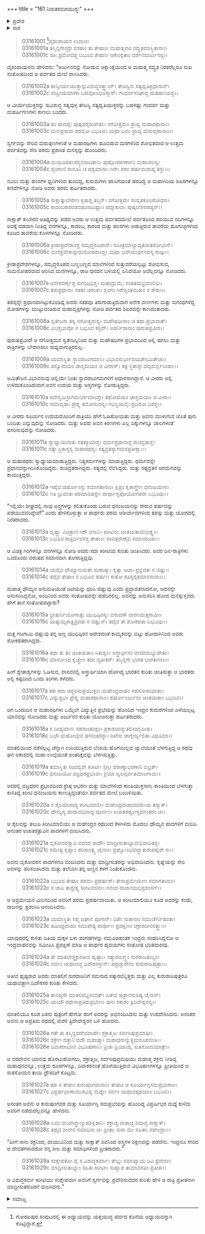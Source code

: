 +++
title = "161 ನಿವಾತಕವಚಯುದ್ಧಃ"
+++

<details><summary>ಪ್ರವೇಶ</summary>


।।   ಓಂ ಓಂ ನಮೋ ನಾರಾಯಣಾಯ।।   ಶ್ರೀ ವೇದವ್ಯಾಸಾಯ ನಮಃ ।।

ಶ್ರೀ ಕೃಷ್ಣದ್ವೈಪಾಯನ ವೇದವ್ಯಾಸ ವಿರಚಿತ  

**ಶ್ರೀ ಮಹಾಭಾರತ**

**ಆರಣ್ಯಕ ಪರ್ವ**

**ಯಕ್ಷಯುದ್ಧ ಪರ್ವ**

**ಅಧ್ಯಾಯ 161**

</details>


<details><summary>ಸಾರ</summary>

ಯುಧಿಷ್ಠಿರಾದಿಗಳು ಗಂಧಮಾದನ ಪರ್ವತದ ಮೇಲೆ ಅರ್ಜುನನ ನಿರೀಕ್ಷೆಯಲ್ಲಿ ಒಂದು ತಿಂಗಳು ಕಳೆದುದು (1-16). ಇಂದ್ರರಥದಲ್ಲಿ ಅರ್ಜುನನನ್ನು ಕರೆತಂದು ಮಾತಲಿಯು ಹಿಂದಿರುಗಿದುದು (17-24). ಸಂತೋಷದಿಂದ ನಡೆದುದೆಲ್ಲವನ್ನೂ ಹೇಳಿ ಅರ್ಜುನನು ರಾತ್ರಿಯನ್ನು ಕಳೆದುದು (26-29).

</details>

>03161001 [^1]ವೈಶಂಪಾಯನ ಉವಾಚ।  
03161001a ತಸ್ಮಿನ್ನಗೇಂದ್ರೇ ವಸತಾಂ ತು ತೇಷಾಂ।
	ಮಹಾತ್ಮನಾಂ ಸದ್ವ್ರತಮಾಸ್ಥಿತಾನಾಂ।  
> 03161001c ರತಿಃ ಪ್ರಮೋದಶ್ಚ ಬಭೂವ ತೇಷಾಂ।
	ಆಕಾಂಕ್ಷತಾಂ ದರ್ಶನಮರ್ಜುನಸ್ಯ।।  

ವೈಶಂಪಾಯನನು ಹೇಳಿದನು: “ಅರ್ಜುನನನ್ನು ನೋಡುವ ಆಕ್ಷಾಂಕ್ಷೆಯಿಂದ ಆ ಮಹಾತ್ಮ ಸದ್ವ್ರತ ನಿರತರೆಲ್ಲರೂ ಸುಖ ಸಂತೋಷದಿಂದ ಆ ಪರ್ವತದ ಮೇಲೆ ವಾಸಿಸಿದರು.

> 03161002a ತಾನ್ವೀರ್ಯಯುಕ್ತಾನ್ಸುವಿಶುದ್ಧಸತ್ತ್ವಾಂಸ್।
	ತೇಜಸ್ವಿನಃ ಸತ್ಯಧೃತಿಪ್ರಧಾನಾನ್।  
> 03161002c ಸಂಪ್ರೀಯಮಾಣಾ ಬಹವೋಽಭಿಜಗ್ಮುರ್।
	ಗಂಧರ್ವಸಂಘಾಶ್ಚ ಮಹರ್ಷಯಶ್ಚ।।  

ಆ ವೀರ್ಯಯುಕ್ತರನ್ನು ಸುವಿಶುದ್ಧ ಸತ್ವವುಳ್ಳ ತೇಜಸ್ವಿ ಸತ್ಯಧೃತಿಯುಕ್ತರನ್ನು ಬಹಳಷ್ಟು ಗಂದರ್ವ ಮತ್ತು ಮಹರ್ಷಿಗಣಗಳು ಕಾಣಲು ಬಂದರು.

> 03161003a ತಂ ಪಾದಪೈಃ ಪುಷ್ಪಧರೈರುಪೇತಂ।
	ನಗೋತ್ತಮಂ ಪ್ರಾಪ್ಯ ಮಹಾರಥಾನಾಂ।  
> 03161003c ಮನಃಪ್ರಸಾದಃ ಪರಮೋ ಬಭೂವ।
	ಯಥಾ ದಿವಂ ಪ್ರಾಪ್ಯ ಮರುದ್ಗಣಾನಾಂ।।   

ಸ್ವರ್ಗವನ್ನು ಸೇರಿದ ಮರುತ್ಗಣಗಳಂತೆ ಆ ಮಹಾರಥಿಗಳು ಹೂಬಿಡುವ ಮರಗಳಿಂದ ಶೋಭಿತವಾದ ಆ ಉತ್ತಮ ಪರ್ವತವನ್ನು ಸೇರಿ ಪರಮ ಪ್ರಶಾಂತ ಮನಸ್ಸನ್ನು ಹೊಂದಿದರು.

> 03161004a ಮಯೂರಹಂಸಸ್ವನನಾದಿತಾನಿ।
	ಪುಷ್ಪೋಪಕೀರ್ಣಾನಿ ಮಹಾಚಲಸ್ಯ।  
> 03161004c ಶೃಂಗಾಣಿ ಸಾನೂನಿ ಚ ಪಶ್ಯಮಾನಾ।
	ಗಿರೇಃ ಪರಂ ಹರ್ಷಮವಾಪ್ಯ ತಸ್ಥುಃ।।  

ನವಿಲು ಮತ್ತು ಹಂಸಗಳ ಧ್ವನಿಗಳಿಂದ ತುಂಬಿದ್ದ, ಕುಸುಮಗಳು ಹಾಸಿಗೆಯಂತೆ ಹರಡಿದ್ದ ಆ ಮಹಾಗಿರಿಯ ಶಿಖರಗಳನ್ನೂ ಕಣಿವೆಗಳನ್ನೂ ನೋಡಿ ಅವರು ಪರಮ ಹರ್ಷಿತರಾದರು.

> 03161005a ಸಾಕ್ಷಾತ್ಕುಬೇರೇಣ ಕೃತಾಶ್ಚ ತಸ್ಮಿನ್।
	ನಗೋತ್ತಮೇ ಸಂವೃತಕೂಲರೋಧಸಃ।  
> 03161005c ಕಾದಂಬಕಾರಂಡವಹಂಸಜುಷ್ಟಾಃ।
	ಪದ್ಮಾಕುಲಾಃ ಪುಷ್ಕರಿಣೀರಪಶ್ಯನ್।।  

ಸಾಕ್ಷಾತ್ ಕುಬೇರನ ಆತಿಥ್ಯವನ್ನು ಪಡೆದ ಅವರು ಆ ಉತ್ತಮ ಪರ್ವತದಮೇಲೆ ಪರ್ವತದಿಂದ ಹರಿಯುವ ನದಿಗಳನ್ನೂ ಅವಕ್ಕೆ ದಡವಾಗಿ ನಿಂತಿದ್ದ ವನಗಳನ್ನೂ, ಕಾಡಂಬ, ಕಾರಂಡ ಮತ್ತು ಹಂಸಗಳು ಆಡುತ್ತಿರುವ ತಾವರೆಯ ಹೂಗುಚ್ಛಗಳಿಂದ ಕೂಡಿದ ತಾವರೆಯ ಕೊಳಗಳನ್ನೂ ನೋಡಿದರು.

> 03161006a ಕ್ರೀಡಾಪ್ರದೇಶಾಂಶ್ಚ ಸಮೃದ್ಧರೂಪಾನ್।
	ಸುಚಿತ್ರಮಾಲ್ಯಾವೃತಜಾತಶೋಭಾನ್।   
> 03161006c ಮಣಿಪ್ರವೇಕಾನ್ಸುಮನೋಹರಾಂಶ್ಚ।
	ಯಥಾ ಭವೇಯುರ್ಧನದಸ್ಯ ರಾಜ್ಞಃ।।  

ಕ್ರೀಡಾಪ್ರದೇಶಗಳನ್ನೂ, ಸಮೃದ್ಧರೂಪದ ಬಣ್ಣಬಣ್ಣದ ಮಾಲೆಗಳಿಂದ ಸುತ್ತುವರೆಯಲ್ಪಟ್ಟು ಶೋಭಿಸುವ, ಸುಮನೋಹರವಾದ ಆರಿಸಿದ ಮಣಿಗಳನ್ನೂ, ರಾಜ ಧನದನ ಬಳಿಯಲ್ಲಿ ಏನಿವೆಯೋ ಅವೆಲ್ಲವನ್ನೂ ನೋಡಿದರು.

> 03161007a ಅನೇಕವರ್ಣೈಶ್ಚ ಸುಗಂಧಿಭಿಶ್ಚ।
	ಮಹಾದ್ರುಮೈಃ ಸಂತತಮಭ್ರಮಾಲಿಭಿಃ।  
> 03161007c ತಪಃಪ್ರಧಾನಾಃ ಸತತಂ ಚರಂತಃ।
	ಶೃಂಗಂ ಗಿರೇಶ್ಚಿಂತಯಿತುಂ ನ ಶೇಕುಃ।।  

ತಪಸ್ಸನ್ನೇ ಪ್ರಧಾನವಾಗಿಟ್ಟುಕೊಂಡಿದ್ದ ಅವರು ಸತತವೂ ತಿರುಗಾಡುತ್ತಿರುವಾಗ ಅನೇಕ ವರ್ಣಗಳು ಮತ್ತು ಸುಗಂಧಗಳಿದ್ದ ಮೋಡಗಳನ್ನು ಮುಟ್ಟುವಂತಿರುವ ಮಹಾವೃಕ್ಷಗಳನ್ನು ನೋಡಿ ಪರ್ವತದ ಶಿಖರವನ್ನೇ ಕಾಣದಂತಾದರು.

> 03161008a ಸ್ವತೇಜಸಾ ತಸ್ಯ ನಗೋತ್ತಮಸ್ಯ।
	ಮಹೌಷಧೀನಾಂ ಚ ತಥಾ ಪ್ರಭಾವಾತ್।  
> 03161008c ವಿಭಕ್ತಭಾವೋ ನ ಬಭೂವ ಕಶ್ಚಿದ್।
	ಅಹರ್ನಿಶಾನಾಂ ಪುರುಷಪ್ರವೀರ।।  

ಪುರುಷಪ್ರವೀರ! ಆ ನಗೋತ್ತಮನ ಸ್ವತೇಜಸ್ಸಿನಿಂದ ಮತ್ತು ಮಹೌಷಧಿಗಳ ಪ್ರಭಾವದಿಂದ ಅಲ್ಲಿ ಹಗಲು ಮತ್ತು ರಾತ್ರಿಗಳನ್ನು ಬೇರಾಗಿಸಲು ಸಾಧ್ಯವಾಗುತ್ತಿರಲಿಲ್ಲ.

> 03161009a ಯಮಾಸ್ಥಿತಃ ಸ್ಥಾವರಜಂಗಮಾನಿ।
	ವಿಭಾವಸುರ್ಭಾವಯತೇಽಮಿತೌಜಾಃ।   
> 03161009c ತಸ್ಯೋದಯಂ ಚಾಸ್ತಮಯಂ ಚ ವೀರಾಸ್।
	ತತ್ರ ಸ್ಥಿತಾಸ್ತೇ ದದೃಶುರ್ನೃಸಿಂಹಾಃ।।   

ಅಮಿತೌಜಸ ವಿಭಾವಸುವು ಅಲ್ಲಿಯೇ ನಿಂತು ಸ್ಥಾವರಜಂಗಮಗಳಿಗೆ ಆಧಾರನಾಗಿದ್ದಾನೆ. ಆ ವೀರರು ಅಲ್ಲಿ ಉಳಿದುಕೊಂಡಿರುವಾಗ ಅವನ ಉದಯ ಮತ್ತು ಅಸ್ತಗಳನ್ನು ನೋಡುತ್ತಿದ್ದರು.

> 03161010a ರವೇಸ್ತಮಿಸ್ರಾಗಮನಿರ್ಗಮಾಂಸ್ತೇ।
	ತಥೋದಯಂ ಚಾಸ್ತಮಯಂ ಚ ವೀರಾಃ।  
> 03161010c ಸಮಾವೃತಾಃ ಪ್ರೇಕ್ಷ್ಯ ತಮೋನುದಸ್ಯ।
	ಗಭಸ್ತಿಜಾಲೈಃ ಪ್ರದಿಶೋ ದಿಶಶ್ಚ।।  

ಆ ವೀರರು ಸೂರ್ಯನ ಉದಯದೊಂದಿಗೆ ರಾತ್ರಿಯು ಹೇಗೆ ಓಡಿಹೋಯಿತು ಮತ್ತು ಅವನು ಮುಳುಗುವ ಜೊತೆ ಪುನಃ ಬಂದಿತು ಎನ್ನುವುದನ್ನು ನೋಡಿದರು. ಮತ್ತು ಅವರು ಅವನ ಕಿರಣಗಳು ಎಲ್ಲ ದಿಕ್ಕುಗಳನ್ನೂ ಜಾಲಗಳಂತೆ ಪಸರಿಸುವುದನ್ನು ನೋಡಿದರು.

> 03161011a ಸ್ವಾಧ್ಯಾಯವಂತಃ ಸತತಕ್ರಿಯಾಶ್ಚ।
	ಧರ್ಮಪ್ರಧಾನಾಶ್ಚ ಶುಚಿವ್ರತಾಶ್ಚ।  
> 03161011c ಸತ್ಯೇ ಸ್ಥಿತಾಸ್ತಸ್ಯ ಮಹಾರಥಸ್ಯ।
	ಸತ್ಯವ್ರತಸ್ಯಾಗಮನಪ್ರತೀಕ್ಷಾಃ।।  

ಆ ಮಹಾರಥರು ಸ್ವಾಧ್ಯಾಯಮಾಡುತ್ತಿದ್ದರು. ನಿತ್ಯಕರ್ಮಗಳನ್ನು ಮಾಡುತ್ತಿದ್ದರು. ಧರ್ಮವನ್ನೇ ಪ್ರಧಾನವನ್ನಾಗಿರಿಸಿಕೊಂಡಿದ್ದರು. ಶುಚಿವ್ರತರಾಗಿದ್ದರು. ಸತ್ಯದಲ್ಲಿ ನೆಲೆಸಿದ್ದರು. ಮತ್ತು ಸತ್ಯವ್ರತನ ಆಗಮನವನ್ನು ಕಾಯುತ್ತಿದ್ದರು.

> 03161012a ಇಹೈವ ಹರ್ಷೋಽಸ್ತು ಸಮಾಗತಾನಾಂ।
	ಕ್ಷಿಪ್ರಂ ಕೃತಾಸ್ತ್ರೇಣ ಧನಂಜಯೇನ।  
> 03161012c ಇತಿ ಬ್ರುವಂತಃ ಪರಮಾಶಿಷಸ್ತೇ।
	ಪಾರ್ಥಾಸ್ತಪೋಯೋಗಪರಾ ಬಭೂವುಃ।।   

“ಇಲ್ಲಿಯೇ ಶೀಘ್ರದಲ್ಲಿ ನಾವು ಅಸ್ತ್ರಗಳನ್ನು ಕಲಿತುಕೊಂಡು ಬರುವ ಧನಂಜಯನನ್ನು ಸೇರುವ ಹರ್ಷವನ್ನು ಪಡೆಯುವವರಿದ್ದೇವೆ!” ಎಂದು ಹೇಳಿಕೊಳ್ಳುತ್ತಾ ಆ ಪಾರ್ಥರು ಪರಮ ಆಶೀರ್ವಾದಗಳಿಂದ ತಪಸ್ಸು ಮತ್ತು ಯೋಗದಲ್ಲಿ ನಿರತರಾದರು.

> 03161013a ದೃಷ್ಟ್ವಾ ವಿಚಿತ್ರಾಣಿ ಗಿರೌ ವನಾನಿ।
	ಕಿರೀಟಿನಂ ಚಿಂತಯತಾಮಭೀಕ್ಷ್ಣಂ।  
> 03161013c ಬಭೂವ ರಾತ್ರಿರ್ದಿವಸಶ್ಚ ತೇಷಾಂ।
	ಸಂವತ್ಸರೇಣೈವ ಸಮಾನರೂಪಃ।।  

ಆ ವಿಚಿತ್ರ ಗಿರಿಗಳನ್ನೂ ವನಗಳನ್ನೂ ನೋಡಿ ಅವರು ಸದಾ ಕಿರೀಟಿಯ ಕುರಿತು ಚಿಂತಿಸಿದರು. ಅವರ ದಿನ-ರಾತ್ರಿಗಳು ಒಂದೊಂದು ವರುಷದ ಸಮಾನವಾಗಿ ತೋರುತ್ತಿದ್ದವು.

> 03161014a ಯದೈವ ಧೌಮ್ಯಾನುಮತೇ ಮಹಾತ್ಮಾ।
	ಕೃತ್ವಾ ಜಟಾಃ ಪ್ರವ್ರಜಿತಃ ಸ ಜಿಷ್ಣುಃ।  
> 03161014c ತದೈವ ತೇಷಾಂ ನ ಬಭೂವ ಹರ್ಷಃ।
	ಕುತೋ ರತಿಸ್ತದ್ಗತಮಾನಸಾನಾಂ।।  

ಮಹಾತ್ಮ ಧೌಮ್ಯನ ಅನುಮತಿಯಂತೆ ಜಟೆಯನ್ನು ಧರಿಸಿ ಜಿಷ್ಣುವು ಎಂದು ಪ್ರವ್ರಾಜಿತನಾದನೋ, ಅವನನ್ನೇ ಅನುಸರಿಸಿದ್ದನೋ, ಅಂದಿನಿಂದ ಅವರು ಸಂತೋಷವನ್ನೇ ಪಡೆದಿರಲಿಲ್ಲ. ಅವನನ್ನು ಅನುಸರಿಸಿ ಹೋದ ಮನಸ್ಸುಳ್ಳವರು ಹೇಗೆ ತಾನೆ ಸಂತೋಷಪಟ್ಟಾರು?

> 03161015a ಭ್ರಾತುರ್ನಿಯೋಗಾತ್ತು ಯುಧಿಷ್ಠಿರಸ್ಯ।
	ವನಾದಸೌ ವಾರಣಮತ್ತಗಾಮೀ।  
> 03161015c ಯತ್ಕಾಮ್ಯಕಾತ್ಪ್ರವ್ರಜಿತಃ ಸ ಜಿಷ್ಣುಸ್।
	ತದೈವ ತೇ ಶೋಕಹತಾ ಬಭೂವುಃ।।  

ಮತ್ತ ಗಜಗಾಮಿ ಜಿಷ್ಣುವು ತನ್ನ ಅಣ್ಣ ಯುಧಿಷ್ಠಿರನ ಆದೇಶದಂತೆ ಕಾಮ್ಯಕವನ್ನು ಬಿಟ್ಟು ಹೋದಾಗಿನಿಂದ ಅವರು ಶೋಕಹತರಾಗಿದ್ದರು.

> 03161016a ತಥಾ ತು ತಂ ಚಿಂತಯತಾಂ ಸಿತಾಶ್ವಂ।
	ಅಸ್ತ್ರಾರ್ಥಿನಂ ವಾಸವಮಭ್ಯುಪೇತಂ।   
> 03161016c ಮಾಸೋಽಥ ಕೃಚ್ಚ್ರೇಣ ತದಾ ವ್ಯತೀತಸ್।
	ತಸ್ಮಿನ್ನಗೇ ಭಾರತ ಭಾರತಾನಾಂ।।  

ಹೀಗೆ ಶ್ವೇತಾಶ್ವಗಳನ್ನು ಓಡಿಸುವ, ವಾಸವನಲ್ಲಿ ಅಸ್ತ್ರಾರ್ಥಿಯಾಗಿ ಹೋಗಿದ್ದ ಭಾರತನ ಕುರಿತು ಚಿಂತಿಸುತ್ತಾ ಆ ಭಾರತರು ಅಲ್ಲಿ ಕಷ್ಟದಿಂದ ಒಂದು ತಿಂಗಳು ಕಳೆದರು.

> 03161017a ತತಃ ಕದಾ ಚಿದ್ಧರಿಸಂಪ್ರಯುಕ್ತಂ।
	ಮಹೇಂದ್ರವಾಹಂ ಸಹಸೋಪಯಾತಂ।  
> 03161017c ವಿದ್ಯುತ್ಪ್ರಭಂ ಪ್ರೇಕ್ಷ್ಯ ಮಹಾರಥಾನಾಂ।
	ಹರ್ಷೋಽರ್ಜುನಂ ಚಿಂತಯತಾಂ ಬಭೂವ।।  

ಆಗ ಒಂದುದಿನ ಆ ಮಹಾರಥಿಗಳು ಒಮ್ಮೆಲೇ ವಿದ್ಯುತ್ತಿನ ಪ್ರಭೆಯನ್ನು ಹೊಂದಿದ ಇಂದ್ರನ ಕುದುರೆಗಳಿಂದ ಎಳೆಯಲ್ಪಟ್ಟ ಯಾನವನ್ನು ನೋಡಿದರು ಮತ್ತು ಅರ್ಜುನನ ಕುರಿತು ಯೋಚಿಸುತ್ತಾ ಹರ್ಷಿತರಾದರು.

> 03161018a ಸ ದೀಪ್ಯಮಾನಃ ಸಹಸಾಂತರಿಕ್ಷಂ।
	ಪ್ರಕಾಶಯನ್ಮಾತಲಿಸಂಗೃಹೀತಃ।  
> 03161018c ಬಭೌ ಮಹೋಲ್ಕೇವ ಘನಾಂತರಸ್ಥಾ।
	ಶಿಖೇವ ಚಾಗ್ನೇರ್ಜ್ವಲಿತಾ ವಿಧೂಮಾ।।  

ಮಾತಲಿಯಿಂದ ನಡೆಸಲ್ಪಟ್ಟ ಚೆನ್ನಾಗಿ ಉರಿಯುತ್ತಿರುವ ಬೆಂಕಿಯ ಹೊಗೆಯಿಲ್ಲದ ಜ್ವಾಲೆಯಂತೆ ಬೆಳಗುತ್ತಿದ್ದ ಆ ರಥವು ಘನ ಆಕಾಶದಲ್ಲಿ ಮಹಾ ಉಲ್ಕೆಯಂತೆ ಅಂತರಿಕ್ಷವನ್ನು ಬೆಳಗಿಸುತ್ತಿತ್ತು.

> 03161019a ತಮಾಸ್ಥಿತಃ ಸಂದದೃಶೇ ಕಿರೀಟೀ।
	ಸ್ರಗ್ವೀ ವರಾಣ್ಯಾಭರಣಾನಿ ಬಿಭ್ರತ್।  
> 03161019c ಧನಂಜಯೋ ವಜ್ರಧರಪ್ರಭಾವಃ।
	ಶ್ರಿಯಾ ಜ್ವಲನ್ಪರ್ವತಮಾಜಗಾಮ।।  

ಅದರಲ್ಲಿ ವಜ್ರಧರನ ಪ್ರಭಾವದಿಂದ ಶ್ರೇಷ್ಠ ಆಭರಣ ಮತ್ತು ಮಾಲೆಗಳಿಂದ ಕಾಂತಿಯುಕ್ತನಾಗಿ, ಕಾಂತಿಯಿಂದ ಬೆಳಗುತ್ತಾ ಕುಳಿತಿದ್ದ ಕಿರೀಟಿ ಧನಂಜಯನು ಕಾಣುತ್ತಿದ್ದಂತೆಯೇ ಪರ್ವತದ ಮೇಲೆ ಬಂದಿಳಿಯಿತು.

> 03161020a ಸ ಶೈಲಮಾಸಾದ್ಯ ಕಿರೀಟಮಾಲೀ।
	ಮಹೇಂದ್ರವಾಹಾದವರುಃಯ ತಸ್ಮಾತ್।  
> 03161020c ಧೌಮ್ಯಸ್ಯ ಪಾದಾವಭಿವಾದ್ಯ ಪೂರ್ವಂ।
	ಅಜಾತಶತ್ರೋಸ್ತದನಂತರಂ ಚ।।  

ಆ ಶೈಲವನ್ನು ತಲುಪಿ ಕಿರೀಟಮಾಲಿಯು ಆ ಮಹೇಂದ್ರನ ರಥದಿಂದ ಕೆಳಗಿಳಿದು ಮೊದಲು ಧೌಮ್ಯನ ಪಾದಗಳಿಗೆ ವಂದಿಸಿ ಅನಂತರ ಅಜಾತಶತ್ರುವಿನ ಪಾದಗಳಿಗೆ ವಂದಿಸಿದನು.

> 03161021a ವೃಕೋದರಸ್ಯಾಪಿ ವವಂದ ಪಾದೌ।
	ಮಾದ್ರೀಸುತಾಭ್ಯಾಮಭಿವಾದಿತಶ್ಚ।  
> 03161021c ಸಮೇತ್ಯ ಕೃಷ್ಣಾಂ ಪರಿಸಾಂತ್ವ್ಯ ಚೈನಾಂ।
	ಪ್ರಹ್ವೋಽಭವದ್ಭ್ರಾತುರುಪಹ್ವರೇ ಸಃ।।  

ಅವನು ವೃಕೋದರನ ಪಾದಗಳಿಗೂ ವಂದಿಸಿದನು ಮತ್ತು ಮಾದ್ರೀಸುತರನ್ನು ಅಭಿವಾದಿಸಿದನು. ಕೃಷ್ಣೆಯನ್ನು ಸೇರಿ ಅವಳನ್ನು ಪರಿಸಂಚಿಸಿದನು ಮತ್ತು ತಲೆಬಾಗಿ ತನ್ನ ಅಣ್ಣನ ಕೆಳಗೆ ನಿಂತುಕೊಂಡನು.

> 03161022a ಬಭೂವ ತೇಷಾಂ ಪರಮಃ ಪ್ರಹರ್ಷಸ್।
	ತೇನಾಪ್ರಮೇಯೇಣ ಸಮಾಗತಾನಾಂ।  
> 03161022c ಸ ಚಾಪಿ ತಾನ್ಪ್ರೇಕ್ಷ್ಯ ಕಿರೀಟಮಾಲೀ।
	ನನಂದ ರಾಜಾನಮಭಿಪ್ರಶಂಸನ್।।  

ಆ ಅಪ್ರಮೇಯನ ಮಿಲನದಿಂದ ಅವರಿಗೆ ಪರಮ ಪ್ರಹರ್ಷವಾಯಿತು. ಆ ಕಿರೀಟಮಾಲಿಯೂ ಕೂಡ ಅವರನ್ನು ಕಂಡು, ರಾಜನನ್ನು ಪ್ರಶಂಸಿಸಿ ಆನಂದಿಸಿದನು.

> 03161023a ಯಮಾಸ್ಥಿತಃ ಸಪ್ತ ಜಘಾನ ಪೂಗಾನ್।
	ದಿತೇಃ ಸುತಾನಾಂ ನಮುಚೇರ್ನಿಹಂತಾ।  
> 03161023c ತಮಿಂದ್ರವಾಹಂ ಸಮುಪೇತ್ಯ ಪಾರ್ಥಾಃ।
	ಪ್ರದಕ್ಷಿಣಂ ಚಕ್ರುರದೀನಸತ್ತ್ವಾಃ।।   

ಯಾವುದರಲ್ಲಿ ಕುಳಿತು ದಿತಿಯ ಮಕ್ಕಳ ಏಳು ಪಂಗಡಗಳನ್ನು ನಮೂಚಿಹಂತಕ ಇಂದ್ರನು ಸಂಹರಿಸಿದ್ದನೋ ಆ ಇಂದ್ರವಾಹನವನ್ನು ಸಮೀಪಿಸಿ ಪ್ರದಕ್ಷಿಣೆ ಮಾಡಿ ಆ ಪಾರ್ಥರ ಹೃದಯಗಳು ಸಂತೋಷ ಭರಿತವಾದವು.

> 03161024a ತೇ ಮಾತಲೇಶ್ಚಕ್ರುರತೀವ ಹೃಷ್ಟಾಃ।
	ಸತ್ಕಾರಮಗ್ರ್ಯಂ ಸುರರಾಜತುಲ್ಯಂ।  
> 03161024c ಸರ್ವಂ ಯಥಾವಚ್ಚ ದಿವೌಕಸಸ್ತಾನ್।
	ಪಪ್ರಚ್ಚುರೇನಂ ಕುರುರಾಜಪುತ್ರಾಃ।।  

ಅತೀವ ಹೃಷ್ಟರಾದ ಅವರು ಮಾತಲಿಗೆ ಸುರರಾಜನಿಗೆ ಸಮನಾದ ಸತ್ಕಾರವನ್ನಿತ್ತರು ಮತ್ತು ಎಲ್ಲ ಕುರುರಾಜಪುತ್ರರೂ ಯಥಾವತ್ತಾಗಿ ದಿವೌಕಸರ ಕುರಿತು ಕೇಳಿದರು.

> 03161025a ತಾನಪ್ಯಸೌ ಮಾತಲಿರಭ್ಯನಂದತ್।
	ಪಿತೇವ ಪುತ್ರಾನನುಶಿಷ್ಯ ಚೈನಾನ್।  
> 03161025c ಯಯೌ ರಥೇನಾಪ್ರತಿಮಪ್ರಭೇಣ।
	ಪುನಃ ಸಕಾಶಂ ತ್ರಿದಿವೇಶ್ವರಸ್ಯ।।  

ಮಾತಲಿಯೂ ಕೂಡ ಪಿತನು ಪುತ್ರರಿಗೆ ಹೇಗೋ ಹಾಗೆ ಅವರನ್ನು ಅಭಿನಂದಿಸಿದನು ಮತ್ತು ಉಪದೇಶಿಸಿದನು. ಅನಂತರ ಅವನು ಆ ಅಪ್ರತಿಮ ರಥದಲ್ಲಿ ಮರಳಿ ತ್ರಿದೇವೇಶ್ವರನ ಬಳಿ ಹೋದನು.

> 03161026a ಗತೇ ತು ತಸ್ಮಿನ್ವರದೇವವಾಹೇ।
	ಶಕ್ರಾತ್ಮಜಃ ಸರ್ವರಿಪುಪ್ರಮಾಥೀ।  
> 03161026c ಶಕ್ರೇಣ ದತ್ತಾನಿ ದದೌ ಮಹಾತ್ಮಾ।
	ಮಹಾಧನಾನ್ಯುತ್ತಮರೂಪವಂತಿ।।   
> 03161026e ದಿವಾಕರಾಭಾಣಿ ವಿಭೂಷಣಾನಿ।
	ಪ್ರೀತಃ ಪ್ರಿಯಾಯೈ ಸುತಸೋಮಮಾತ್ರೇ।।  

ಆ ವರದೇವನ ಯಾನವು ಹೊರಟುಹೋಗಲು, ಶಕ್ರಾತ್ಮಜ, ಸರ್ವರಿಪುಪ್ರಮಥಿಯು ಮಹಾತ್ಮ ಶಕ್ರನು ನೀಡಿದ್ದ ಮಹಾಧನವನ್ನೂ, ಉತ್ತಮ ರೂಪಗಳನ್ನೂ, ದಿವಾಕರನಂತೆ ಹೊಳೆಯುತ್ತಿರುವ ವಿಭೂಷಣಗಳನ್ನೂ ಪ್ರೀತಿಯಿಂದ ಆ ಸುತಸೋಮನ ತಾಯಿ ದ್ರೌಪದಿಗೆ ಕೊಟ್ಟನು.

> 03161027a ತತಃ ಸ ತೇಷಾಂ ಕುರುಪುಂಗವಾನಾಂ।
	ತೇಷಾಂ ಚ ಸೂರ್ಯಾಗ್ನಿಸಮಪ್ರಭಾಣಾಂ।  
> 03161027c ವಿಪ್ರರ್ಷಭಾಣಾಮುಪವಿಶ್ಯ ಮಧ್ಯೇ।
	ಸರ್ವಂ ಯಥಾವತ್ಕಥಯಾಂ ಬಭೂವ।।  

ಅನಂತರ ಅವನು ಆ ಕುರುಪುಂಗವರ ಮತ್ತು ಸೂರ್ಯಾಗ್ನಿ ಸಮಪ್ರಭೆಯನ್ನು ಹೊಂದಿದ್ದ ವಿಪ್ರರ್ಷಿಭರ ಮಧ್ಯೆ ಕುಳಿದು ಅವರಿಗೆ ನಡೆದುದೆಲ್ಲವನ್ನೂ ಹೇಳಿದನು.

> 03161028a ಏವಂ ಮಯಾಸ್ತ್ರಾಣ್ಯುಪಶಿಕ್ಷಿತಾನಿ।
	ಶಕ್ರಾಚ್ಚ ವಾತಾಚ್ಚ ಶಿವಾಚ್ಚ ಸಾಕ್ಷಾತ್।  
> 03161028c ತಥೈವ ಶೀಲೇನ ಸಮಾಧಿನಾ ಚ।
	ಪ್ರೀತಾಃ ಸುರಾ ಮೇ ಸಹಿತಾಃ ಸಹೇಂದ್ರಾಃ।।  

“ಹೀಗೆ ನಾನು ಶಕ್ರನಿಂದ, ವಾಯುವಿನಿಂದ ಮತ್ತು ಸಾಕ್ಷಾತ್ ಶಿವನಿಂದ ಅಸ್ತ್ರಗಳ ಶಿಕ್ಷಣವನ್ನು ಪಡೆದೆನು. ಇಂದ್ರನೂ ಸೇರಿದ ಆ ದೇವತೆಗಳಾದರೋ ನನ್ನ ಶೀಲ ಮತ್ತು ಸಮಾಧಿಗಳಿಂದ ಪ್ರೀತರಾದರು.”

> 03161029a ಸಂಕ್ಷೇಪತೋ ವೈ ಸ ವಿಶುದ್ಧಕರ್ಮಾ।
	ತೇಭ್ಯಃ ಸಮಾಖ್ಯಾಯ ದಿವಿ ಪ್ರವೇಶಂ।  
> 03161029c ಮಾದ್ರೀಸುತಾಭ್ಯಾಂ ಸಹಿತಃ ಕಿರೀಟೀ।
	ಸುಷ್ವಾಪ ತಾಮಾವಸತಿಂ ಪ್ರತೀತಃ।।   

ಆ ವಿಶುದ್ಧಕರ್ಮ ಕಿರೀಟಿಯು ಸಂಕ್ಷೇಪವಾಗಿ ಅವರಿಗೆ ಸ್ವರ್ಗವನ್ನು ಪ್ರವೇಶಿಸುದದರ ಕುರಿತು ಹೇಳಿ ಆ ರಾತ್ರಿ ಪ್ರತೀತನಾಗಿ ಮಾದ್ರೀಸುತರೊಡನೆ ಮಲಗಿದನು.”

<details><summary>ಸಮಾಪ್ತಿ</summary>


ಇತಿ ಶ್ರೀ ಮಹಾಭಾರತೇ ಆರಣ್ಯಕಪರ್ವಣಿ ಯಕ್ಷಯುದ್ಧಪರ್ವಣಿ ನಿವಾತಕವಚಯುದ್ಧೇ ಅರ್ಜುನಸಮಾಗಮೇ ಏಕಷಷ್ಟ್ಯಧಿಕಶತತಮೋಽಧ್ಯಾಯಃ।  
ಇದು ಮಹಾಭಾರತದ ಆರಣ್ಯಕಪರ್ವದಲ್ಲಿ ಯಕ್ಷಯುದ್ಧಪರ್ವದಲ್ಲಿ ನಿವಾತಕವಚಯುದ್ಧದಲ್ಲಿ ಅರ್ಜುನಸಮಾಗಮದಲ್ಲಿ ನೂರಾಅರವತ್ತೊಂದನೆಯ ಅಧ್ಯಾಯವು.


</details>

[^1]: ಗೋರಖಪುರ ಸಂಪುಟದಲ್ಲಿ ಈ ಅಧ್ಯಾಯವನ್ನು ಯಕ್ಷಯುದ್ಧ ಪರ್ವದ ಕೊನೆಯ ಅಧ್ಯಾಯವನ್ನಾಗಿ ಕೊಟ್ಟಿದ್ದಾರೆ.
